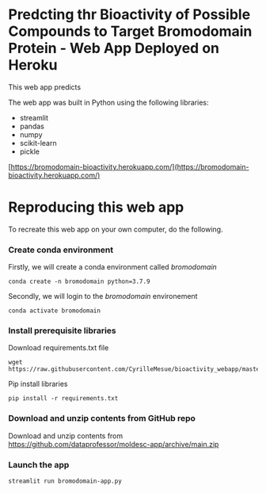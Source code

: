# Predcting thr Bioactivity of Possible Compounds to Target Bromodomain Protein - Web App Deployed on Heroku



This web app predicts 

The web app was built in Python using the following libraries:
* streamlit
* pandas
* numpy
* scikit-learn
* pickle

[https://bromodomain-bioactivity.herokuapp.com/](https://bromodomain-bioactivity.herokuapp.com/)

# Reproducing this web app
To recreate this web app on your own computer, do the following.

### Create conda environment
Firstly, we will create a conda environment called *bromodomain*
```
conda create -n bromodomain python=3.7.9
```
Secondly, we will login to the *bromodomain* environement
```
conda activate bromodomain
```
### Install prerequisite libraries

Download requirements.txt file

```
wget https://raw.githubusercontent.com/CyrilleMesue/bioactivity_webapp/master/requirements.txt

```

Pip install libraries
```
pip install -r requirements.txt
```

###  Download and unzip contents from GitHub repo

Download and unzip contents from https://github.com/dataprofessor/moldesc-app/archive/main.zip

###  Launch the app

```
streamlit run bromodomain-app.py
